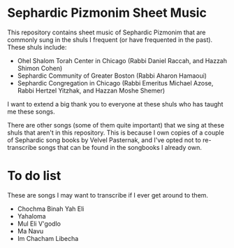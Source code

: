 # Sephardic Pizmonim Sheet Music

This repository contains sheet music of Sephardic Pizmonim that are commonly
sung in the shuls I frequent (or have frequented in the past). These shuls include:

 * Ohel Shalom Torah Center in Chicago (Rabbi Daniel Raccah, and Hazzah Shimon
   Cohen)
 * Sephardic Community of Greater Boston (Rabbi Aharon Hamaoui)
 * Sephardic Congregation in Chicago (Rabbi Emeritus Michael Azose, Rabbi
   Hertzel Yitzhak, and Hazzan Moshe Shemer)

I want to extend a big thank you to everyone at these shuls who has taught me these songs.

There are other songs (some of them quite important) that we sing at these
shuls that aren't in this repository. This is because I own copies of a couple
of Sephardic song books by Velvel Pasternak, and I've opted not to
re-transcribe songs that can be found in the songbooks I already own.

# To do list

These are songs I may want to transcribe if I ever get around to them.

 * Chochma Binah Yah Eli
 * Yahaloma
 * Mul Eli V'godlo
 * Ma Navu
 * Im Chacham Libecha
